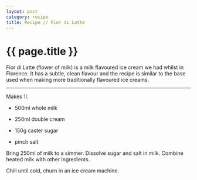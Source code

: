 ```yaml
---
layout: post
category: recipe
title: Recipe // Fior di Latte
---
```


{{ page.title }}
================

Fior di Latte (flower of milk) is a milk flavoured ice cream we had whilst in Florence. It has a subtle, clean flavour and the recipe is similar to the base used when making more traditionally flavoured ice creams.

---
Makes 1l.

- 500ml whole milk

- 250ml double cream

- 150g caster sugar

- pinch salt




Bring 250ml of milk to a simmer. Dissolve sugar and salt in milk. Combine heated milk with other ingredients.

Chill until cold, churn in an ice cream machine.
